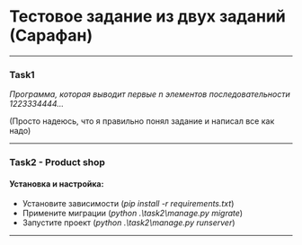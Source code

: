 # Тестовое задание из двух заданий (Сарафан)

---

### Task1
_Программа, которая выводит первые n элементов последовательности 1223334444..._

(Просто надеюсь, что я правильно понял задание и написал все как надо)

---

### Task2 - Product shop

#### Установка и настройка:
* Установите зависимости (_pip install -r requirements.txt_)
* Примените миграции (_python .\task2\manage.py migrate_)
* Запустите проект (_python .\task2\manage.py runserver_)

---